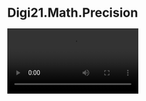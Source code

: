 # Digi21.Math.Precision

<video controls>
    <source src="https://digi21.blob.core.windows.net/videos-ayuda/desarrollo/1.%20Digi21.Math.Precision.mp4" type="video/mp4">
</video>

